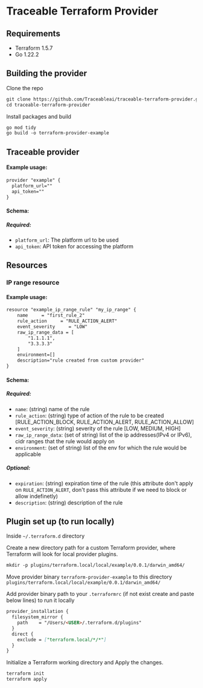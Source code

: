# Traceable Terraform Provider

## Requirements

- Terraform 1.5.7
- Go 1.22.2

## Building the provider

Clone the repo
```markdown
git clone https://github.com/Traceableai/traceable-terraform-provider.git
cd traceable-terraform-provider
```

Install packages and build
```markdown
go mod tidy
go build -o terraform-provider-example
```

## Traceable provider

#### Example usage:
```markdown
provider "example" {
  platform_url=""
  api_token=""
}
```
#### Schema:

##### Required:

- `platform_url`: The platform url to be used
- `api_token`: API token for accessing the platform

## Resources

### IP range resource

#### Example usage:

```markdown
resource "example_ip_range_rule" "my_ip_range" {
    name     = "first_rule_2"
    rule_action     = "RULE_ACTION_ALERT"
    event_severity     = "LOW"
    raw_ip_range_data = [
        "1.1.1.1",
        "3.3.3.3"
    ]
    environment=[]
    description="rule created from custom provider"
}
```

#### Schema:

##### Required:

- `name`: (string) name of the rule
- `rule_action`: (string) type of action of the rule to be created [RULE_ACTION_BLOCK, RULE_ACTION_ALERT, RULE_ACTION_ALLOW]
- `event_severity`: (string) severity of the rule [LOW, MEDIUM, HIGH]
- `raw_ip_range_data`: (set of string) list of the ip addresses(IPv4 or IPv6), cidr ranges that the rule would apply on
- `environment`: (set of string) list of the env for which the rule would be applicable

##### Optional:
- `expiration`: (string) expiration time of the rule (this attribute don't apply on `RULE_ACTION_ALERT`, don't pass this attribute if we need to block or allow indefinetly)
- `description`: (string) description of the rule

## Plugin set up (to run locally)

Inside `~/.terraform.d` directory

Create a new directory path for a custom Terraform provider, where Terraform will look for local provider plugins.

```markdown
mkdir -p plugins/terraform.local/local/example/0.0.1/darwin_amd64/
```

Move provider binary `terraform-provider-example` to this directory ```plugins/terraform.local/local/example/0.0.1/darwin_amd64/```


Add provider binary path to your `.terraformrc` (if not exist create and paste below lines) to run it locally

```markdown
provider_installation {
  filesystem_mirror {
    path    = "/Users/<USER>/.terraform.d/plugins"
  }
  direct {
    exclude = ["terraform.local/*/*"]
  }
}
```

Initialize a Terraform working directory and Apply the changes.

```markdown
terraform init
terraform apply
```





